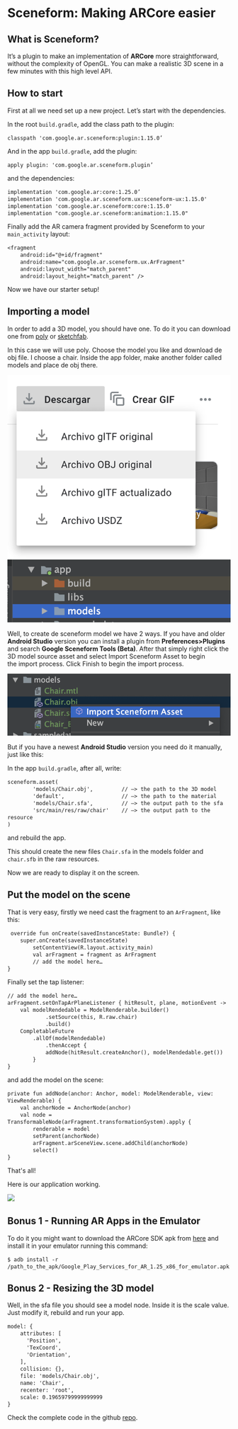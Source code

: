 # Sceneform: Making ARCore easier


## What is Sceneform?

It’s a plugin to make an implementation of **ARCore** more straightforward, without the complexity of OpenGL.
You can make a realistic 3D scene in a few minutes with this high level API.

## How to start

First at all we need set up a new project. Let’s start with the dependencies.
 
In the root `build.gradle`, add the class path to the plugin:

```
classpath 'com.google.ar.sceneform:plugin:1.15.0’
```

And in the app `build.gradle`, add the plugin:

```
apply plugin: 'com.google.ar.sceneform.plugin’
```

and the dependencies:

```
implementation 'com.google.ar:core:1.25.0’
implementation 'com.google.ar.sceneform.ux:sceneform-ux:1.15.0'
implementation 'com.google.ar.sceneform:core:1.15.0'
implementation "com.google.ar.sceneform:animation:1.15.0"
```

Finally add the AR camera fragment provided by Sceneform to your `main_activity` layout:

```
<fragment
    android:id="@+id/fragment"
    android:name="com.google.ar.sceneform.ux.ArFragment"
    android:layout_width="match_parent"
    android:layout_height="match_parent" />
```

Now we have our starter setup!

## Importing a model

In order to add a 3D model, you should have one. To do it you can download one from [poly](https://poly.google.com/) or [sketchfab](https://sketchfab.com/).

In this case we will use poly. Choose the model you like and download de obj file. I choose a chair.
Inside the app folder, make another folder called models and place de obj there.

![](images/download-obj.png)
![](images/models-folder.png)

Well, to create de sceneform model we have 2 ways. If you have and older **Android Studio** version you can install a plugin from **Preferences>Plugins**
and search **Google Sceneform Tools (Beta)**. After that simply right click the 3D model source asset and select Import Sceneform Asset to begin the import process.
Click Finish to begin the import process.

![](images/import-sceneform.png)

But if you have a newest **Android Studio** version you need do it manually, just like this:

In the app `build.gradle`, after all, write:

```
sceneform.asset(
        'models/Chair.obj',         // —> the path to the 3D model
        'default',                  // —> the path to the material
        'models/Chair.sfa',         // —> the output path to the sfa
        'src/main/res/raw/chair'    // —> the output path to the resource
)
```

and rebuild the app.

This should create the new files `Chair.sfa` in the models folder and `chair.sfb` in the raw resources.

Now we are ready to display it on the screen.

## Put the model on the scene

That is very easy, firstly we need cast the fragment to an `ArFragment`, like this:

```
 override fun onCreate(savedInstanceState: Bundle?) {
	super.onCreate(savedInstanceState)
        setContentView(R.layout.activity_main)
        val arFragment = fragment as ArFragment
        // add the model here…
}
```

Finally set the tap listener:

```
// add the model here…
arFragment.setOnTapArPlaneListener { hitResult, plane, motionEvent ->
	val modelRendedable = ModelRenderable.builder()
    		.setSource(this, R.raw.chair)
    		.build()
	CompletableFuture
		.allOf(modelRendedable)
    		.thenAccept { 
			addNode(hitResult.createAnchor(), modelRendedable.get())
		}
}
```
and add the model on the scene:

```
private fun addNode(anchor: Anchor, model: ModelRenderable, view: ViewRenderable) {
    val anchorNode = AnchorNode(anchor)
    val node = TransformableNode(arFragment.transformationSystem).apply {
        renderable = model
        setParent(anchorNode)
        arFragment.arSceneView.scene.addChild(anchorNode)
        select()
}
```

That's all! 

Here is our application working.

![](images/ezgif.com-gif-maker.gif)

## Bonus 1 - Running AR Apps in the Emulator

To do it you might want to download the ARCore SDK apk from [here](https://github.com/google-ar/arcore-android-sdk/releases)
and install it in your emulator running this command:

```
$ adb install -r /path_to_the_apk/Google_Play_Services_for_AR_1.25_x86_for_emulator.apk
```

## Bonus 2 - Resizing the 3D model

Well, in the sfa file you should see a model node. Inside it is the scale value.
Just modify it, rebuild and run your app.

```
model: {
    attributes: [
      'Position',
      'TexCoord',
      'Orientation',
    ],
    collision: {},
    file: 'models/Chair.obj',
    name: 'Chair',
    recenter: 'root',
    scale: 0.19659799999999999
}
```

Check the complete code in the github [repo](https://gitlab.com/thinkup-public/blogs/android-sceneform-arcore).

